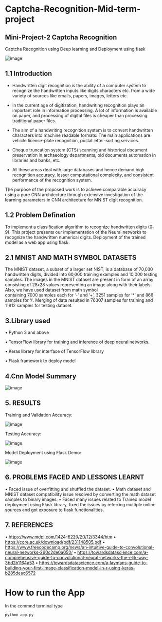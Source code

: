 # Captcha-Recognition-Mid-term-project

## Mini-Project-2 Captcha Recognition


Captcha Recognition  using Deep learning and  Deployment using flask

![image](https://user-images.githubusercontent.com/70902291/123849922-037ec380-d937-11eb-95d0-e3202ad682d9.png)

## 1.1 Introduction


- Handwritten digit recognition is the ability of a computer system to recognize the handwritten inputs like digits characters etc. from a wide variety of sources like emails, papers, images, letters etc.

- In the current age of digitization, handwriting recognition plays an important role in information processing. A lot of information is available on paper, and processing of digital files is cheaper than processing traditional paper files.
 
- The aim of a handwriting recognition system is to convert handwritten characters into machine readable formats. The main applications are vehicle license-plate recognition, postal letter-sorting services.

- Cheque truncation system (CTS) scanning and historical document preservation in archaeology departments, old documents automation in libraries and banks, etc. 

- All these areas deal with large databases and hence demand high recognition accuracy, lesser computational complexity, and consistent performance of the recognition system.

The purpose of the proposed work is to achieve comparable accuracy using a pure CNN architecture through extensive investigation of the learning parameters in CNN architecture for MNIST digit recognition. 

## 1.2 Problem Defination

To implement a classification algorithm to recognize handwritten digits (0‐ 9). This project presents our implementation of the Neural networks to recognize the handwritten numerical digits.
Deployment of the trained model as a web app using flask.



## 2.1 MNIST AND MATH SYMBOL DATASETS
  The MNIST dataset, a subset of a larger set NIST, is a database of 70,000 handwritten digits, divided into 60,000 training examples and 10,000 testing samples. The images in     the MNIST dataset are present in form of an array consisting of 28x28 values representing an image along with their labels. Also, we have used dataset from math symbol         
  containing 7000 samples each for ‘-’ and ‘+’, 3251 samples for ‘*’ and 868 samples for ‘/’. Merging of data resulted in 76307 samples for training and 11812 samples for         testing dataset.

## 3.Library used
•	Python 3 and above 

•	TensorFlow library for training and inference of deep neural networks.

•	Keras library for interface of TensorFlow library

•	Flask framework to deploy model

## 4.Cnn Model Summary


![image](https://user-images.githubusercontent.com/70902291/123850360-90c21800-d937-11eb-98ec-3018e0309bda.png)







## 5. RESULTS


   Training  and Validation Accuracy:
   
   
   
   ![image](https://user-images.githubusercontent.com/70902291/123850473-b3543100-d937-11eb-95ef-f542893d6d0d.png)

 
   Testing Accuracy:
   

   ![image](https://user-images.githubusercontent.com/70902291/123850507-bc450280-d937-11eb-8999-c2bf8203bb42.png)


   Model Deployment using Flask Demo:
   
   
   
  ![image](https://user-images.githubusercontent.com/70902291/123850545-cb2bb500-d937-11eb-8ff9-80e3053b0469.png)




## 6. PROBLEMS FACED AND LESSONS LEARNT
•	Faced issue of overfitting and shuffled the dataset. 
•	Math dataset and MNIST dataset compatibility issue resolved by converting the math dataset samples to binary images.
•	Faced many issues related to Trained model deployment using Flask library, fixed the issues by referring multiple online sources and got exposure to flask functionalities.

## 7. REFERENCES
•	https://www.mdpi.com/1424-8220/20/12/3344/htm
•	https://core.ac.uk/download/pdf/231148505.pdf
•	https://www.freecodecamp.org/news/an-intuitive-guide-to-convolutional-neural-networks-260c2de0a050/
•	https://towardsdatascience.com/a-comprehensive-guide-to-convolutional-neural-networks-the-eli5-way-3bd2b1164a53
•	https://towardsdatascience.com/a-laymans-guide-to-building-your-first-image-classification-model-in-r-using-keras-b285deac6572

# How to run the App
In the commnd terminal type
```sh
python app.py
```

